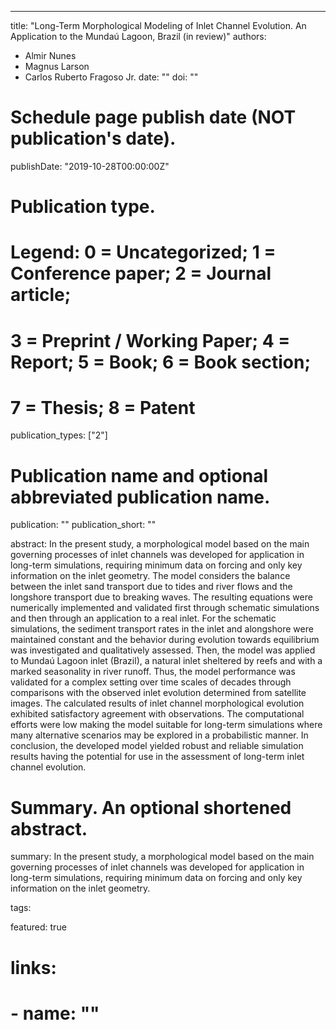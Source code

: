 ---
title: "Long-Term Morphological Modeling of Inlet Channel Evolution. An Application to the Mundaú Lagoon, Brazil  (in review)"
authors:
- Almir Nunes
- Magnus Larson
- Carlos Ruberto Fragoso Jr.
date: ""
doi: ""

# Schedule page publish date (NOT publication's date).
publishDate: "2019-10-28T00:00:00Z"

# Publication type.
# Legend: 0 = Uncategorized; 1 = Conference paper; 2 = Journal article;
# 3 = Preprint / Working Paper; 4 = Report; 5 = Book; 6 = Book section;
# 7 = Thesis; 8 = Patent
publication_types: ["2"]

# Publication name and optional abbreviated publication name.
publication: ""
publication_short: ""

abstract: In the present study, a morphological model based on the main governing processes of inlet channels was developed for application in long-term simulations, requiring minimum data on forcing and only key information on the inlet geometry. The model considers the balance between the inlet sand transport due to tides and river flows and the longshore transport due to breaking waves. The resulting equations were numerically implemented and validated first through schematic simulations and then through an application to a real inlet. For the schematic simulations, the sediment transport rates in the inlet and alongshore were maintained constant and the behavior during evolution towards equilibrium was investigated and qualitatively assessed. Then, the model was applied to Mundaú Lagoon inlet (Brazil), a natural inlet sheltered by reefs and with a marked seasonality in river runoff. Thus, the model performance was validated for a complex setting over time scales of decades through comparisons with the observed inlet evolution determined from satellite images. The calculated results of inlet channel morphological evolution exhibited satisfactory agreement with observations. The computational efforts were low making the model suitable for long-term simulations where many alternative scenarios may be explored in a probabilistic manner. In conclusion, the developed model yielded robust and reliable simulation results having the potential for use in the assessment of long-term inlet channel evolution.

# Summary. An optional shortened abstract.
summary: In the present study, a morphological model based on the main governing processes of inlet channels was developed for application in long-term simulations, requiring minimum data on forcing and only key information on the inlet geometry.

tags:


featured: true

# links:
# - name: ""
